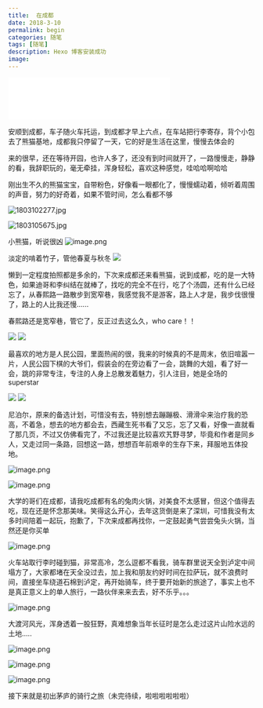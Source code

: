```yaml
---
title:  在成都
date: 2018-3-10
permalink: begin
categories: 随笔
tags: [随笔]
description: Hexo 博客安装成功
image:
---
```

<p class="description"></p>
<iframe frameborder="no" border="0" marginwidth="0" marginheight="0" width=330 height=86 src="//music.163.com/outchain/player?type=2&id=438431324&auto=1&height=66"></iframe>

安顺到成都，车子随火车托运，到成都才早上六点，在车站把行李寄存，背个小包去了熊猫基地，成都我只停留了一天，它的好是生活在这里，慢慢去体会的

来的很早，还在等待开园，也许人多了，还没有到时间就开了，一路慢慢走，静静的看，我辞职玩的，毫无牵挂，浑身轻松，喜欢这种感觉，哇哈哈啊哈哈

   刚出生不久的熊猫宝宝，自带粉色，好像看一眼都化了，慢慢蠕动着，倾听着周围的声音，努力的好奇着，如果不管时间，怎么看都不够

![](http://upload-images.jianshu.io/upload_images/6273500-10c6a26125d55b8a?imageMogr2/auto-orient/strip%7CimageView2/2/w/1240 "1803102277.jpg")

![](http://upload-images.jianshu.io/upload_images/6273500-30210ca07cf9e987?imageMogr2/auto-orient/strip%7CimageView2/2/w/1240 "1803105675.jpg")

小熊猫，听说很凶
![image.png](https://upload-images.jianshu.io/upload_images/6273500-f871dab0b1f4e674.png?imageMogr2/auto-orient/strip%7CimageView2/2/w/1240)

 淡定的啃着竹子，管他春夏与秋冬
![](https://upload-images.jianshu.io/upload_images/6273500-4e7d887ce342fa33.png?imageMogr2/auto-orient/strip%7CimageView2/2/w/1240)

懒到一定程度拍照都是多余的，下次来成都还来看熊猫，说到成都，吃的是一大特色，如果迪哥和李纠结在就棒了，找吃的完全不在行，吃了个汤圆，还有什么已经忘了，从春熙路一路散步到宽窄巷，我感觉我不是游客，路上人才是，我步伐很慢了，路上的人比我还慢......

春熙路还是宽窄巷，管它了，反正过去这么久，who care！！

![](https://upload-images.jianshu.io/upload_images/6273500-70f9de63d4c341b6.png?imageMogr2/auto-orient/strip%7CimageView2/2/w/1240)
![](https://upload-images.jianshu.io/upload_images/6273500-07b661a76a4c7428.png?imageMogr2/auto-orient/strip%7CimageView2/2/w/1240)

最喜欢的地方是人民公园，里面热闹的很，我来的时候真的不是周末，依旧喧嚣一片，人民公园下棋的大爷们，假装会的在旁边看了一会，跳舞的大姐，看了好一会，跳的非常专注，专注的人身上总散发着魅力，引人注目，她是全场的 superstar

![](https://upload-images.jianshu.io/upload_images/6273500-5576097e4c6c79c5.png?imageMogr2/auto-orient/strip%7CimageView2/2/w/1240)
![](https://upload-images.jianshu.io/upload_images/6273500-792caa23c824555f.png?imageMogr2/auto-orient/strip%7CimageView2/2/w/1240)

尼泊尔，原来的备选计划，可惜没有去，特别想去蹦蹦极、滑滑伞来治疗我的恐高，不着急，想去的地方都会去，西藏生死书看了又忘，忘了又看，好像一直就看了那几页，不过又仿佛看完了，不过我还是比较喜欢艽野寻梦，毕竟和作者是同乡人，又走过同一条路，回想这一路，想想百年前艰辛的生存下来，拜服地五体投地。

![image.png](https://upload-images.jianshu.io/upload_images/6273500-4d5d8972139e9c36.png?imageMogr2/auto-orient/strip%7CimageView2/2/w/1240)

![image.png](https://upload-images.jianshu.io/upload_images/6273500-8fa930767a9d8d8e.png?imageMogr2/auto-orient/strip%7CimageView2/2/w/1240)

大学的哥们在成都，请我吃成都有名的兔肉火锅，对美食不太感冒，但这个值得去吃，现在还是怀念那美味。笑得这么开心，去年这货倒是来了深圳，可惜我没有太多时间陪着一起玩，抱歉了，下次来成都再找你，一定鼓起勇气尝尝兔头火锅，当然还是你买单

![image.png](https://upload-images.jianshu.io/upload_images/6273500-8e02f8e9b3b2bf5d.png?imageMogr2/auto-orient/strip%7CimageView2/2/w/1240)

火车站取行李时碰到猫，非常高冷，怎么逗都不看我，骑车群里说天全到泸定中间塌方了，大家都堵在天全没过去，加上我和朋友约好时间在拉萨玩，就不浪费时间，直接坐车绕道石棉到泸定，再开始骑车，终于要开始新的旅途了，事实上也不是真正意义上的单人旅行，一路伙伴来来去去，好不乐乎。。。

![image.png](https://upload-images.jianshu.io/upload_images/6273500-eee9cc615039c4eb.png?imageMogr2/auto-orient/strip%7CimageView2/2/w/1240)


大渡河风光，浑身透着一股狂野，真难想象当年长征时是怎么走过这片山险水远的土地.....

![image.png](https://upload-images.jianshu.io/upload_images/6273500-3af74d8b49a25563.png?imageMogr2/auto-orient/strip%7CimageView2/2/w/1240)

![image.png](https://upload-images.jianshu.io/upload_images/6273500-044bf5ab498ef338.png?imageMogr2/auto-orient/strip%7CimageView2/2/w/1240)

![image.png](https://upload-images.jianshu.io/upload_images/6273500-3b74c081b244f03b.png?imageMogr2/auto-orient/strip%7CimageView2/2/w/1240)


接下来就是初出茅庐的骑行之旅（未完待续，啦啦啦啦啦啦）

